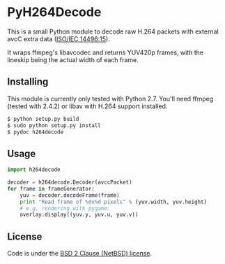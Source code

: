 PyH264Decode
============


This is a small Python module to decode raw H.264 packets with external avcC extra data ([ISO/IEC 14496:15](http://www.iso.org/iso/iso_catalogue/catalogue_tc/catalogue_detail.htm?csnumber=55980)).

It wraps ffmpeg's libavcodec and returns YUV420p frames, with the lineskip being the actual width of each frame.

## Installing

This module is currently only tested with Python 2.7.
You'll need ffmpeg (tested with 2.4.2) or libav with H.264 support installed.

```bash
$ python setup.py build
$ sudo python setup.py install
$ pydoc h264decode
```

## Usage

```python
import h264decode

decoder = h264decode.Decoder(avccPacket)
for frame in frameGenerator:
	yuv = decoder.decodeFrame(frame)
	print "Read frame of %dx%d pixels" % (yuv.width, yuv.height)
	# e.g. rendering with pygame:
	overlay.display((yuv.y, yuv.u, yuv.v))
```

## License
Code is under the [BSD 2 Clause (NetBSD) license](https://github.com/tzwenn/pyh264decode/tree/master/LICENSE.txt).
